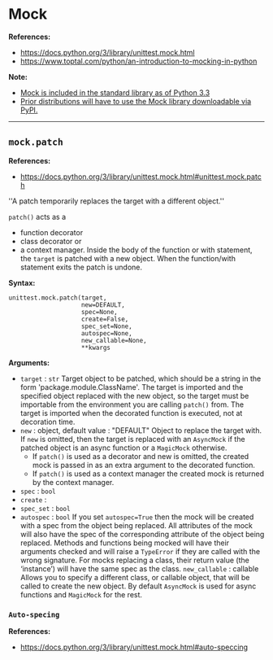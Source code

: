 # Mock 

**References:**
- https://docs.python.org/3/library/unittest.mock.html
- https://www.toptal.com/python/an-introduction-to-mocking-in-python


**Note:**
- [Mock is included in the standard library as of Python 3.3](https://www.python.org/dev/peps/pep-0417/)
- [Prior distributions will have to use the Mock library downloadable via PyPI.](https://pypi.org/project/mock)


--------------------------------------------------------------

## `mock.patch`

**References:**
- https://docs.python.org/3/library/unittest.mock.html#unittest.mock.patch

''A patch temporarily replaces the target with a different object.''

`patch()` acts as a
- function decorator
- class decorator or
- a context manager.
Inside the body of the function or with statement, the `target` is patched with
a new object. When the function/with statement exits the patch is undone.


**Syntax:**

~~~~
unittest.mock.patch(target,
					new=DEFAULT,
                    spec=None,
                    create=False,
                    spec_set=None,
					autospec=None,
					new_callable=None,
					**kwargs
~~~~


**Arguments:**
- `target` : `str`
	Target object to be patched, which should be a string in the form 'package.module.ClassName'.
	The target is imported and the specified object replaced with the new
	object, so the target must be importable from the environment you are
	calling `patch()` from.
	The target is imported when the decorated function is executed, not at
	decoration time.
- `new` : object, default value : "DEFAULT"
	Object to replace the target with. 
	If `new` is omitted, then the target is replaced with an `AsyncMock` if the
	patched object is an async function or a `MagicMock` otherwise.
	- If `patch()` is used as a decorator and new is omitted, the created mock is
	passed in as an extra argument to the decorated function.
	- If `patch()` is used as a context manager the created mock is returned by
	the context manager.
- `spec` : `bool`
- `create` : 
- `spec_set` : `bool`
- `autospec` : `bool`
	If you set `autospec=True` then the mock will be created with a spec from the
	object being replaced. All attributes of the mock will also have the spec of
	the corresponding attribute of the object being replaced. Methods and functions
	being mocked will have their arguments checked and will raise a `TypeError` if
	they are called with the wrong signature. For mocks replacing a class, their
	return value (the ‘instance’) will have the same spec as the class. 
`new_callable` : callable
	Allows you to specify a different class, or callable object, that will be
	called to create the new object. By default `AsyncMock` is used for async
	functions and `MagicMock` for the rest.



### `Auto-specing`

**References:**
- https://docs.python.org/3/library/unittest.mock.html#auto-speccing
